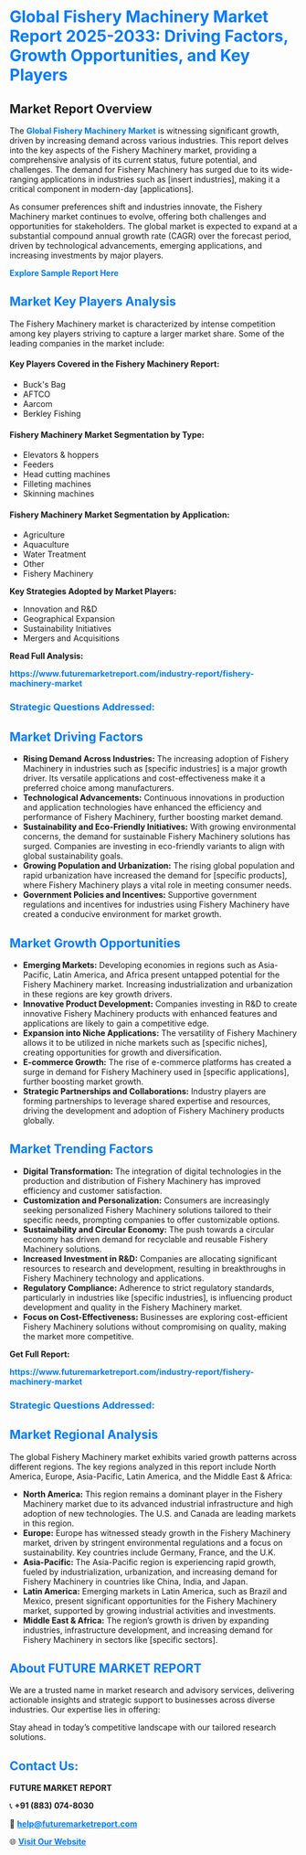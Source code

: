 <h1 style="color: #007BFF;">Global Fishery Machinery Market Report 2025-2033: Driving Factors, Growth Opportunities, and Key Players</h1>

<section id="overview">
<h2>Market Report Overview</h2>
<p>The <a href="https://www.futuremarketreport.com/industry-report/fishery-machinery-market" style="color: #007BFF; text-decoration: none;"><strong>Global Fishery Machinery Market</strong></a> is witnessing significant growth, driven by increasing demand across various industries. This report delves into the key aspects of the Fishery Machinery market, providing a comprehensive analysis of its current status, future potential, and challenges. The demand for Fishery Machinery has surged due to its wide-ranging applications in industries such as [insert industries], making it a critical component in modern-day [applications].</p>
<p>As consumer preferences shift and industries innovate, the Fishery Machinery market continues to evolve, offering both challenges and opportunities for stakeholders. The global market is expected to expand at a substantial compound annual growth rate (CAGR) over the forecast period, driven by technological advancements, emerging applications, and increasing investments by major players.</p>
</section>

<section id="overview">
<p><a href="https://www.futuremarketreport.com/request-sample/reportId=124435" style="color: #007BFF; text-decoration: none;"><strong>Explore Sample Report Here</strong></a></p>
</section>

<section id="key-players">
<h2 style="color: #007BFF;">Market Key Players Analysis</h2>
<p>The Fishery Machinery market is characterized by intense competition among key players striving to capture a larger market share. Some of the leading companies in the market include:</p>
<h4>Key Players Covered in the Fishery Machinery Report:</h4>
<ul><li>Buck&#039;s Bag</li><li>AFTCO</li><li>Aarcom</li><li>Berkley Fishing</li></ul>
<h4>Fishery Machinery Market Segmentation by Type:</h4>
<ul><li>Elevators &amp; hoppers</li><li>Feeders</li><li>Head cutting machines</li><li>Filleting machines</li><li>Skinning machines</li></ul>

<h4>Fishery Machinery Market Segmentation by Application:</h4>
<ul><li>Agriculture</li><li>Aquaculture</li><li>Water Treatment</li><li>Other</li><li>Fishery Machinery</li></ul>
<p><strong>Key Strategies Adopted by Market Players:</strong></p>
<ul>
<li>Innovation and R&D</li>
<li>Geographical Expansion</li>
<li>Sustainability Initiatives</li>
<li>Mergers and Acquisitions</li>
</ul>
</section>

<section>
<p><strong>Read Full Analysis: </strong></p><a href="https://www.futuremarketreport.com/industry-report/fishery-machinery-market" style="color: #007BFF; text-decoration: none;"><strong>https://www.futuremarketreport.com/industry-report/fishery-machinery-market</strong></a>
<h3 style="color: #007BFF;">Strategic Questions Addressed:</h3>
</section>

<section id="driving-factors">
<h2 style="color: #007BFF;">Market Driving Factors</h2>
<ul>
<li><strong>Rising Demand Across Industries:</strong> The increasing adoption of Fishery Machinery in industries such as [specific industries] is a major growth driver. Its versatile applications and cost-effectiveness make it a preferred choice among manufacturers.</li>
<li><strong>Technological Advancements:</strong> Continuous innovations in production and application technologies have enhanced the efficiency and performance of Fishery Machinery, further boosting market demand.</li>
<li><strong>Sustainability and Eco-Friendly Initiatives:</strong> With growing environmental concerns, the demand for sustainable Fishery Machinery solutions has surged. Companies are investing in eco-friendly variants to align with global sustainability goals.</li>
<li><strong>Growing Population and Urbanization:</strong> The rising global population and rapid urbanization have increased the demand for [specific products], where Fishery Machinery plays a vital role in meeting consumer needs.</li>
<li><strong>Government Policies and Incentives:</strong> Supportive government regulations and incentives for industries using Fishery Machinery have created a conducive environment for market growth.</li>
</ul>
</section>

<section id="growth-opportunities">
<h2 style="color: #007BFF;">Market Growth Opportunities</h2>
<ul>
<li><strong>Emerging Markets:</strong> Developing economies in regions such as Asia-Pacific, Latin America, and Africa present untapped potential for the Fishery Machinery market. Increasing industrialization and urbanization in these regions are key growth drivers.</li>
<li><strong>Innovative Product Development:</strong> Companies investing in R&D to create innovative Fishery Machinery products with enhanced features and applications are likely to gain a competitive edge.</li>
<li><strong>Expansion into Niche Applications:</strong> The versatility of Fishery Machinery allows it to be utilized in niche markets such as [specific niches], creating opportunities for growth and diversification.</li>
<li><strong>E-commerce Growth:</strong> The rise of e-commerce platforms has created a surge in demand for Fishery Machinery used in [specific applications], further boosting market growth.</li>
<li><strong>Strategic Partnerships and Collaborations:</strong> Industry players are forming partnerships to leverage shared expertise and resources, driving the development and adoption of Fishery Machinery products globally.</li>
</ul>
</section>

<section id="trending-factors">
<h2 style="color: #007BFF;">Market Trending Factors</h2>
<ul>
<li><strong>Digital Transformation:</strong> The integration of digital technologies in the production and distribution of Fishery Machinery has improved efficiency and customer satisfaction.</li>
<li><strong>Customization and Personalization:</strong> Consumers are increasingly seeking personalized Fishery Machinery solutions tailored to their specific needs, prompting companies to offer customizable options.</li>
<li><strong>Sustainability and Circular Economy:</strong> The push towards a circular economy has driven demand for recyclable and reusable Fishery Machinery solutions.</li>
<li><strong>Increased Investment in R&D:</strong> Companies are allocating significant resources to research and development, resulting in breakthroughs in Fishery Machinery technology and applications.</li>
<li><strong>Regulatory Compliance:</strong> Adherence to strict regulatory standards, particularly in industries like [specific industries], is influencing product development and quality in the Fishery Machinery market.</li>
<li><strong>Focus on Cost-Effectiveness:</strong> Businesses are exploring cost-efficient Fishery Machinery solutions without compromising on quality, making the market more competitive.</li>
</ul>
</section>

<section>
<p><strong>Get Full Report: </strong></p><a href="https://www.futuremarketreport.com/industry-report/fishery-machinery-market" style="color: #007BFF; text-decoration: none;"><strong>https://www.futuremarketreport.com/industry-report/fishery-machinery-market</strong></a>
<h3 style="color: #007BFF;">Strategic Questions Addressed:</h3>
</section>


<section id="regional-analysis">
<h2 style="color: #007BFF;">Market Regional Analysis</h2>
<p>The global Fishery Machinery market exhibits varied growth patterns across different regions. The key regions analyzed in this report include North America, Europe, Asia-Pacific, Latin America, and the Middle East & Africa:</p>
<ul>
<li><strong>North America:</strong> This region remains a dominant player in the Fishery Machinery market due to its advanced industrial infrastructure and high adoption of new technologies. The U.S. and Canada are leading markets in this region.</li>
<li><strong>Europe:</strong> Europe has witnessed steady growth in the Fishery Machinery market, driven by stringent environmental regulations and a focus on sustainability. Key countries include Germany, France, and the U.K.</li>
<li><strong>Asia-Pacific:</strong> The Asia-Pacific region is experiencing rapid growth, fueled by industrialization, urbanization, and increasing demand for Fishery Machinery in countries like China, India, and Japan.</li>
<li><strong>Latin America:</strong> Emerging markets in Latin America, such as Brazil and Mexico, present significant opportunities for the Fishery Machinery market, supported by growing industrial activities and investments.</li>
<li><strong>Middle East & Africa:</strong> The region’s growth is driven by expanding industries, infrastructure development, and increasing demand for Fishery Machinery in sectors like [specific sectors].</li>
</ul>
</section>

<footer>
<h2 style="color: #007BFF;">About FUTURE MARKET REPORT</h2>
<p>We are a trusted name in market research and advisory services, delivering actionable insights and strategic support to businesses across diverse industries. Our expertise lies in offering:</p>

<p>Stay ahead in today’s competitive landscape with our tailored research solutions.</p>

<h2 style="color: #007BFF;">Contact Us:</h2>
<p><strong>FUTURE MARKET REPORT</strong></p>
<p>📞 <strong>+91 (883) 074-8030</strong></p>
<p>📧 <strong><a href="mailto:help@futuremarketreport.com" style="color: #007BFF;">help@futuremarketreport.com</a></strong></p>
<p>🌐 <strong><a href="https://www.futuremarketreport.com/" style="color: #007BFF;">Visit Our Website</a></strong></p>
</footer>